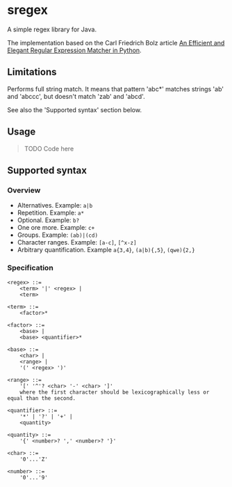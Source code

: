 # sregex

A simple regex library for Java.

The implementation based on the Carl Friedrich Bolz article [An Efficient and Elegant Regular Expression Matcher in Python](http://morepypy.blogspot.ru/2010/05/efficient-and-elegant-regular.html).

## Limitations

Performs full string match. It means that pattern 'abc*' matches strings 'ab' and 'abccc', but doesn't match 'zab' and 'abcd'.

See also the 'Supported syntax' section below.

## Usage

> TODO Code here

## Supported syntax

### Overview

* Alternatives. Example: `a|b`
* Repetition. Example: `a*`
* Optional. Example: `b?`
* One ore more. Example: `c+`
* Groups. Example: `(ab)|(cd)`
* Character ranges. Example: `[a-c]`, `[^x-z]`
* Arbitrary quantification. Example `a{3,4}`, `(a|b){,5}`, `(qwe){2,}`

### Specification

```
<regex> ::=
    <term> '|' <regex> |
    <term>

<term> ::=
    <factor>*

<factor> ::=
    <base> |
    <base> <quantifier>*

<base> ::=
    <char> |
    <range> |
    '(' <regex> ')'

<range> ::=
    '[' '^'? <char> '-' <char> ']'
    where the first character should be lexicographically less or equal than the second.

<quantifier> ::=
    '*' | '?' | '+' |
    <quantity>

<quantity> ::=
    '{' <number>? ',' <number>? '}'

<char> ::=
    '0'...'Z'

<number> ::=
    '0'...'9'
```